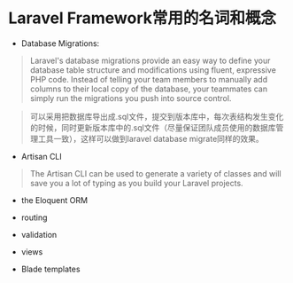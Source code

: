 # Laravel Framework常用的名词和概念

* Database Migrations:

> Laravel's database migrations provide an easy way to define your database table structure and modifications using fluent, expressive PHP code. Instead of telling your team members to manually add columns to their local copy of the database, your teammates can simply run the migrations you push into source control.

> 可以采用把数据库导出成.sql文件，提交到版本库中，每次表结构发生变化的时候，同时更新版本库中的.sql文件（尽量保证团队成员使用的数据库管理工具一致），这样可以做到laravel database migrate同样的效果。

* Artisan CLI

> The Artisan CLI can be used to generate a variety of classes and will save you a lot of typing as you build your Laravel projects. 

* the Eloquent ORM

* routing

* validation

* views

* Blade templates
